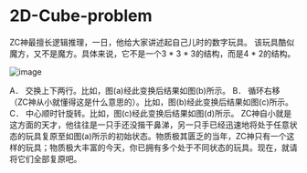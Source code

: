 # 2D-Cube-problem

ZC神最擅长逻辑推理，一日，他给大家讲述起自己儿时的数字玩具。
该玩具酷似魔方，又不是魔方。具体来说，它不是一个3 * 3 * 3的结构，而是4 * 2的结构。

![image](cube.jpg)

A． 交换上下两行。比如，图(a)经此变换后结果如图(b)所示。
B． 循环右移（ZC神从小就懂得这是什么意思的）。比如，图(b)经此变换后结果如图(c)所示。
C． 中心顺时针旋转。比如，图(c)经此变换后结果如图(d)所示。
ZC神自小就是这方面的天才，他往往是一只手还没揩干鼻涕，另一只手已经迅速地将处于任意状态的玩具复原至如图(a)所示的初始状态。物质极其匮乏的当年，ZC神只有一个这样的玩具；物质极大丰富的今天，你已拥有多个处于不同状态的玩具。现在，就请将它们全部复原吧。
